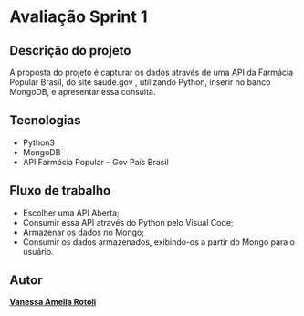 # Avaliação Sprint 1

## Descrição do projeto
A proposta do projeto é capturar os dados através de uma API da Farmácia Popular Brasil, do site saude.gov , utilizando Python, inserir no banco MongoDB, e apresentar essa consulta.

## Tecnologias 
- Python3
- MongoDB
- API Farmácia Popular – Gov Pais Brasil

## Fluxo de trabalho
- Escolher uma API Aberta;
- Consumir essa API através do Python pelo Visual Code;
- Armazenar os dados no Mongo;
- Consumir os dados armazenados, exibindo-os a partir do Mongo para o usuário.

## Autor

 <b>[Vanessa Amelia Rotoli ](https://github.com/vicpb)</b>

